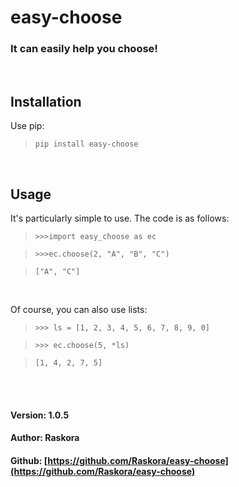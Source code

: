 # easy-choose

### It can easily help you choose!

<br>

## Installation
Use pip:
<br>
> `pip install easy-choose`

<br>

## Usage
It's particularly simple to use. The code is as follows:
> `>>>import easy_choose as ec`


> `>>>ec.choose(2, "A", "B", "C")`


> `["A", "C"]`
<br>

Of course, you can also use lists:
> `>>> ls = [1, 2, 3, 4, 5, 6, 7, 8, 9, 0]`


> `>>> ec.choose(5, *ls)`


> `[1, 4, 2, 7, 5]`

<br>
<br>

#### Version: 1.0.5

#### Author: Raskora

#### Github: [https://github.com/Raskora/easy-choose](https://github.com/Raskora/easy-choose)
